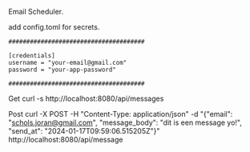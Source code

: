 Email Scheduler.

add config.toml for secrets.

    ######################################

    [credentials]
    username = "your-email@gmail.com"
    password = "your-app-password"

    ######################################

Get
curl -s http://localhost:8080/api/messages

Post
curl -X POST -H "Content-Type: application/json" -d "{\"email\": \"schols.joran@gmail.com\", \"message_body\": \"dit is een message yo!\", \"send_at\": \"2024-01-17T09:59:06.515205Z\"}" http://localhost:8080/api/message
